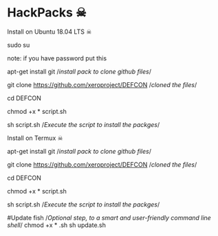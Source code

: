 # HackPacks ☠

Install on Ubuntu 18.04 LTS ☠

sudo su

note: if you have password put this 

apt-get install git /*install pack to clone github files*/

git clone https://github.com/xeroproject/DEFCON /*cloned the files*/

cd DEFCON

chmod +x * script.sh

sh script.sh /*Execute the script to install the packges*/





Install on Termux ☠

apt-get install git  /*install pack to clone github files*/

git clone https://github.com/xeroproject/DEFCON  /*cloned the files*/

cd DEFCON

chmod +x * script.sh

sh script.sh  /*Execute the script to install the packges*/


#Update
fish /*Optional step, to a smart and user-friendly command line shell*/
chmod +x * .sh
sh update.sh




